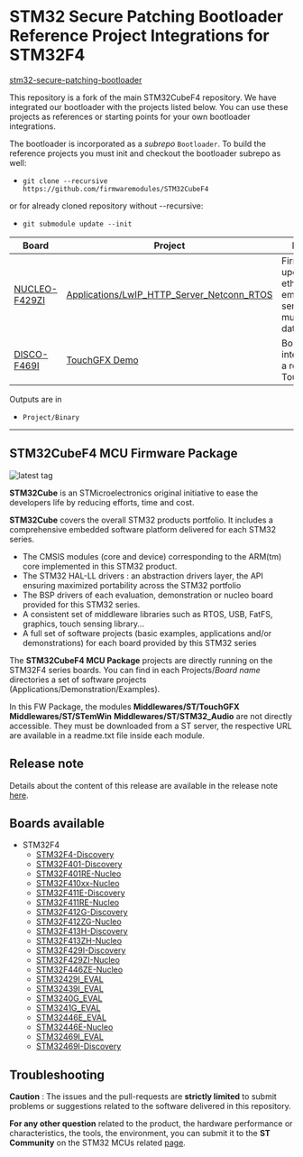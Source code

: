 # STM32 Secure Patching Bootloader Reference Project Integrations for STM32F4

[stm32-secure-patching-bootloader](https://github.com/firmwaremodules/stm32-secure-patching-bootloader)

This repository is a fork of the main STM32CubeF4 repository.  We have integrated our bootloader with the projects listed below.  You can use these projects as references or starting points for your own bootloader integrations.

The bootloader is incorporated as a *subrepo* `Bootloader`.  To build the reference projects you must init and checkout the bootloader subrepo as well:

* `git clone --recursive https://github.com/firmwaremodules/STM32CubeF4`

or for already cloned repository without --recursive:

* `git submodule update --init`

| Board | Project | Decription |
| --- | --- | --- |
| [NUCLEO-F429ZI](https://github.com/firmwaremodules/stm32-secure-patching-bootloader/tree/main/Libs/NUCLEO-F429ZI)| [Applications/LwIP_HTTP_Server_Netconn_RTOS](https://github.com/firmwaremodules/STM32CubeF4/tree/master/Projects/STM32F429ZI-Nucleo/Applications/LwIP/LwIP_HTTP_Server_Netconn_RTOS) | Firmware update through ethernet and embedded web server using multipart/form-data method. |
| [DISCO-F469I](https://github.com/firmwaremodules/stm32-secure-patching-bootloader/blob/v1.4-preview/Libs/DISCO-F469I/stm32-secure-patching-bootloader-README_DISCO-F469I_v1.4-preview1.txt) | [TouchGFX Demo](https://github.com/firmwaremodules/STM32CubeF4/tree/v1.4-preview/Projects/STM32469I-Discovery/Demonstrations/TouchGFX) | Bootloader integration with a real TouchGFX app


Outputs are in

* `Project/Binary`

<hr>

## STM32CubeF4 MCU Firmware Package

![latest tag](https://img.shields.io/github/v/tag/STMicroelectronics/STM32CubeF4.svg?color=brightgreen)

**STM32Cube** is an STMicroelectronics original initiative to ease the developers life by reducing efforts, time and cost.

**STM32Cube** covers the overall STM32 products portfolio. It includes a comprehensive embedded software platform delivered for each STM32 series.
   * The CMSIS modules (core and device) corresponding to the ARM(tm) core implemented in this STM32 product.
   * The STM32 HAL-LL drivers : an abstraction drivers layer, the API ensuring maximized portability across the STM32 portfolio
   * The BSP drivers of each evaluation, demonstration or nucleo board provided for this STM32 series.
   * A consistent set of middleware libraries such as RTOS, USB, FatFS, graphics, touch sensing library...
   * A full set of software projects (basic examples, applications and/or demonstrations) for each board provided by this STM32 series

The **STM32CubeF4 MCU Package** projects are directly running on the STM32F4 series boards. You can find in each Projects/*Board name* directories a set of software projects (Applications/Demonstration/Examples).

In this FW Package, the modules **Middlewares/ST/TouchGFX** **Middlewares/ST/STemWin** **Middlewares/ST/STM32_Audio** are not directly accessible. They must be downloaded from a ST server, the respective URL are available in a readme.txt file inside each module.

## Release note

Details about the content of this release are available in the release note [here](https://htmlpreview.github.io/?https://github.com/STMicroelectronics/STM32CubeF4/blob/master/Release_Notes.html).

## Boards available

  * STM32F4
    * [STM32F4-Discovery](https://www.st.com/content/st_com/en/products/evaluation-tools/product-evaluation-tools/mcu-eval-tools/stm32-mcu-eval-tools/stm32-mcu-discovery-kits/stm32f4discovery.html)
    * [STM32F401-Discovery](https://www.st.com/content/st_com/en/products/evaluation-tools/product-evaluation-tools/mcu-mpu-eval-tools/stm32-mcu-mpu-eval-tools/stm32-discovery-kits/32f401cdiscovery.html)
    * [STM32F401RE-Nucleo](https://www.st.com/content/st_com/en/products/evaluation-tools/product-evaluation-tools/mcu-eval-tools/stm32-mcu-eval-tools/stm32-mcu-nucleo/nucleo-f401re.html)
    * [STM32F410xx-Nucleo](https://www.st.com/content/st_com/en/products/evaluation-tools/product-evaluation-tools/mcu-eval-tools/stm32-mcu-eval-tools/stm32-mcu-nucleo/nucleo-f410rb.html)
    * [STM32F411E-Discovery](https://www.st.com/content/st_com/en/products/evaluation-tools/product-evaluation-tools/mcu-eval-tools/stm32-mcu-eval-tools/stm32-mcu-discovery-kits/32f411ediscovery.html)
    * [STM32F411RE-Nucleo](https://www.st.com/content/st_com/en/products/evaluation-tools/product-evaluation-tools/mcu-eval-tools/stm32-mcu-eval-tools/stm32-mcu-nucleo/nucleo-f411re.html)
    * [STM32F412G-Discovery](https://www.st.com/content/st_com/en/products/evaluation-tools/product-evaluation-tools/mcu-eval-tools/stm32-mcu-eval-tools/stm32-mcu-discovery-kits/32f412gdiscovery.html)
    * [STM32F412ZG-Nucleo](https://www.st.com/content/st_com/en/products/evaluation-tools/product-evaluation-tools/mcu-eval-tools/stm32-mcu-eval-tools/stm32-mcu-nucleo/nucleo-f412zg.html)
    * [STM32F413H-Discovery](https://www.st.com/content/st_com/en/products/evaluation-tools/product-evaluation-tools/mcu-eval-tools/stm32-mcu-eval-tools/stm32-mcu-discovery-kits/32f413hdiscovery.html)
    * [STM32F413ZH-Nucleo](https://www.st.com/content/st_com/en/products/evaluation-tools/product-evaluation-tools/mcu-eval-tools/stm32-mcu-eval-tools/stm32-mcu-nucleo/nucleo-f413zh.html)
    * [STM32F429I-Discovery](https://www.st.com/content/st_com/en/products/evaluation-tools/product-evaluation-tools/mcu-eval-tools/stm32-mcu-eval-tools/stm32-mcu-discovery-kits/32f429idiscovery.html)
    * [STM32F429ZI-Nucleo](https://www.st.com/content/st_com/en/products/evaluation-tools/product-evaluation-tools/mcu-eval-tools/stm32-mcu-eval-tools/stm32-mcu-nucleo/nucleo-f429zi.html)
    * [STM32F446ZE-Nucleo](https://www.st.com/content/st_com/en/products/evaluation-tools/product-evaluation-tools/mcu-eval-tools/stm32-mcu-eval-tools/stm32-mcu-nucleo/nucleo-f446ze.html)
    * [STM32429I_EVAL](https://www.st.com/content/st_com/en/products/evaluation-tools/product-evaluation-tools/mcu-eval-tools/stm32-mcu-eval-tools/stm32-mcu-eval-boards/stm32429i-eval.html)
    * [STM32439I_EVAL](https://www.st.com/content/st_com/en/products/evaluation-tools/product-evaluation-tools/mcu-eval-tools/stm32-mcu-eval-tools/stm32-mcu-eval-boards/stm32439i-eval.html)
    * [STM3240G_EVAL](https://www.st.com/content/st_com/en/products/evaluation-tools/product-evaluation-tools/mcu-eval-tools/stm32-mcu-eval-tools/stm32-mcu-eval-boards/stm3240g-eval.html)
    * [STM3241G_EVAL](https://www.st.com/content/st_com/en/products/evaluation-tools/product-evaluation-tools/mcu-eval-tools/stm32-mcu-eval-tools/stm32-mcu-eval-boards/stm3241g-eval.html)
    * [STM32446E_EVAL](https://www.st.com/content/st_com/en/products/evaluation-tools/product-evaluation-tools/mcu-eval-tools/stm32-mcu-eval-tools/stm32-mcu-eval-boards/stm32446e-eval.html)
    * [STM32446E-Nucleo](https://www.st.com/content/st_com/en/products/evaluation-tools/product-evaluation-tools/mcu-eval-tools/stm32-mcu-eval-tools/stm32-mcu-nucleo/nucleo-f446re.html)
    * [STM32469I_EVAL](https://www.st.com/content/st_com/en/products/evaluation-tools/product-evaluation-tools/mcu-eval-tools/stm32-mcu-eval-tools/stm32-mcu-eval-boards/stm32479i-eval.html)
    * [STM32469I-Discovery](https://www.st.com/content/st_com/en/products/evaluation-tools/product-evaluation-tools/mcu-eval-tools/stm32-mcu-eval-tools/stm32-mcu-discovery-kits/32f469idiscovery.html)

## Troubleshooting

**Caution** : The issues and the pull-requests are **strictly limited** to submit problems or suggestions related to the software delivered in this repository.

**For any other question** related to the product, the hardware performance or characteristics, the tools, the environment, you can submit it to the **ST Community** on the STM32 MCUs related [page](https://community.st.com/s/group/0F90X000000AXsASAW/stm32-mcus).
